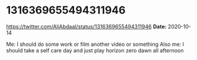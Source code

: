 # 1316369655494311946
https://twitter.com/AliAbdaal/status/1316369655494311946
**Date:** 2020-10-14

Me: I should do some work or film another video or something 
Also me: I should take a self care day and just play horizon zero dawn all afternoon
